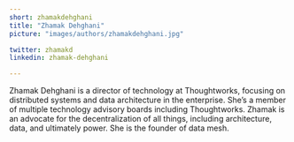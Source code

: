 ```yaml
---
short: zhamakdehghani
title: "Zhamak Dehghani"
picture: "images/authors/zhamakdehghani.jpg"

twitter: zhamakd
linkedin: zhamak-dehghani

---
```


Zhamak Dehghani is a director of technology at Thoughtworks, focusing on distributed systems and data architecture in the enterprise. She’s a member of multiple technology advisory boards including Thoughtworks. Zhamak is an advocate for the decentralization of all things, including architecture, data, and ultimately power. She is the founder of data mesh.
